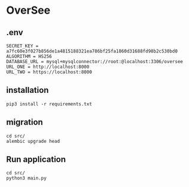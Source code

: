 # OverSee

## .env
```
SECRET_KEY = a7fc60e3f027b856de1a4815188321ea786bf25fa1860d31688fd98b2c530bd0
ALGORITHM = HS256
DATABASE_URL = mysql+mysqlconnector://root:@localhost:3306/oversee
URL_ONE = http://localhost:8000
URL_TWO = https://localhost:8000
```

## installation

```
pip3 install -r requirements.txt
```

## migration

```
cd src/
alembic upgrade head
```

## Run application

```
cd src/
python3 main.py
```
